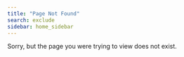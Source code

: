 ```yaml
---
title: "Page Not Found"
search: exclude
sidebar: home_sidebar
---  
```


Sorry, but the page you were trying to view does not exist. 
